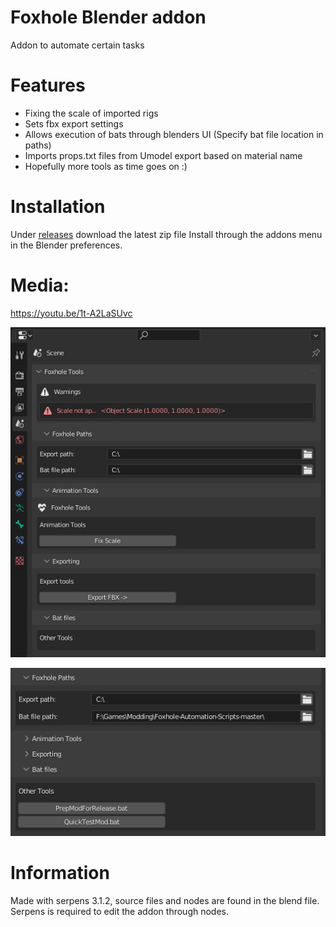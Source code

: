 # Foxhole Blender addon
Addon to automate certain tasks 

# Features 
- Fixing the scale of imported rigs 
- Sets fbx export settings 
- Allows execution of bats through blenders UI (Specify bat file location in paths)
- Imports props.txt files from Umodel export based on material name
- Hopefully more tools as time goes on :) 


# Installation 
Under [releases](https://github.com/Austin12325/Foxhole-Blender-addon/releases/tag/1.0) download the latest zip file 
Install through the addons menu in the Blender preferences.

# Media: 


https://youtu.be/1t-A2LaSUvc


![menu](https://github.com/Austin12325/Foxhole-Blender-addon/blob/main/docs/blender_mdiGbm2cYo.png "Menu")

![bats](https://github.com/Austin12325/Foxhole-Blender-addon/blob/main/docs/blender_gNEiD9Wk9b.png "Bats")

# Information 
Made with serpens 3.1.2, source files and nodes are found in the blend file. 
Serpens is required to edit the addon through nodes. 
